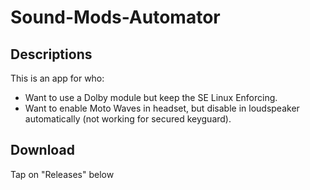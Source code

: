 # Sound-Mods-Automator

## Descriptions
This is an app for who:
- Want to use a Dolby module but keep the SE Linux Enforcing.
- Want to enable Moto Waves in headset, but disable in loudspeaker automatically (not working for secured keyguard).

## Download
Tap on "Releases" below
